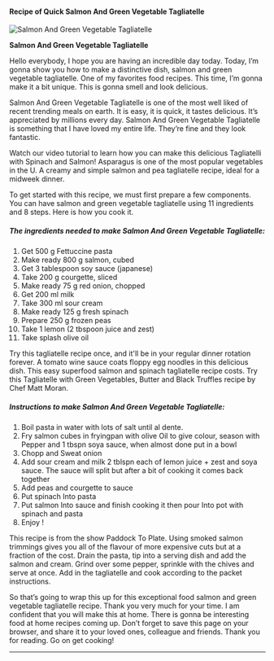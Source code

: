             

#### Recipe of Quick Salmon And Green Vegetable Tagliatelle

![Salmon And Green Vegetable Tagliatelle](https://img-global.cpcdn.com/recipes/3cc8fe263f47fc96/751x532cq70/salmon-and-green-vegetable-tagliatelle-recipe-main-photo.jpg)

**Salmon And Green Vegetable Tagliatelle**

Hello everybody, I hope you are having an incredible day today. Today, I’m gonna show you how to make a distinctive dish, salmon and green vegetable tagliatelle. One of my favorites food recipes. This time, I’m gonna make it a bit unique. This is gonna smell and look delicious.

Salmon And Green Vegetable Tagliatelle is one of the most well liked of recent trending meals on earth. It is easy, it is quick, it tastes delicious. It’s appreciated by millions every day. Salmon And Green Vegetable Tagliatelle is something that I have loved my entire life. They’re fine and they look fantastic.

Watch our video tutorial to learn how you can make this delicious Tagliatelli with Spinach and Salmon! Asparagus is one of the most popular vegetables in the U. A creamy and simple salmon and pea tagliatelle recipe, ideal for a midweek dinner.

To get started with this recipe, we must first prepare a few components. You can have salmon and green vegetable tagliatelle using 11 ingredients and 8 steps. Here is how you cook it.

##### The ingredients needed to make Salmon And Green Vegetable Tagliatelle:

1.  Get 500 g Fettuccine pasta
2.  Make ready 800 g salmon, cubed
3.  Get 3 tablespoon soy sauce (japanese)
4.  Take 200 g courgette, sliced
5.  Make ready 75 g red onion, chopped
6.  Get 200 ml milk
7.  Take 300 ml sour cream
8.  Make ready 125 g fresh spinach
9.  Prepare 250 g frozen peas
10.  Take 1 lemon (2 tbspoon juice and zest)
11.  Take splash olive oil

Try this tagliatelle recipe once, and it'll be in your regular dinner rotation forever. A tomato wine sauce coats floppy egg noodles in this delicious dish. This easy superfood salmon and spinach tagliatelle recipe costs. Try this Tagliatelle with Green Vegetables, Butter and Black Truffles recipe by Chef Matt Moran.

##### Instructions to make Salmon And Green Vegetable Tagliatelle:

1.  Boil pasta in water with lots of salt until al dente.
2.  Fry salmon cubes in fryingpan with olive Oil to give colour, season with Pepper and 1 tbspn soya sauce, when almost done put in a bowl
3.  Chopp and Sweat onion
4.  Add sour cream and milk 2 tblspn each of lemon juice + zest and soya sauce. The sauce will split but after a bit of cooking it comes back together
5.  Add peas and courgette to sauce
6.  Put spinach Into pasta
7.  Put salmon Into sauce and finish cooking it then pour Into pot with spinach and pasta
8.  Enjoy !

This recipe is from the show Paddock To Plate. Using smoked salmon trimmings gives you all of the flavour of more expensive cuts but at a fraction of the cost. Drain the pasta, tip into a serving dish and add the salmon and cream. Grind over some pepper, sprinkle with the chives and serve at once. Add in the tagliatelle and cook according to the packet instructions.

So that’s going to wrap this up for this exceptional food salmon and green vegetable tagliatelle recipe. Thank you very much for your time. I am confident that you will make this at home. There is gonna be interesting food at home recipes coming up. Don’t forget to save this page on your browser, and share it to your loved ones, colleague and friends. Thank you for reading. Go on get cooking!

* * *
